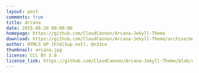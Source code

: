 ```yaml
---
layout: post
comments: true
title: Arcana
date: 2015-08-20 00:00:00
homepage: https://github.com/CloudCannon/Arcana-Jekyll-Theme
download: https://github.com/CloudCannon/Arcana-Jekyll-Theme/archive/master.zip
author: HTML5 UP (html5up.net), @n33co
thumbnail: arcana.jpg
license: CCC BY 3.0
license_link: https://github.com/CloudCannon/Arcana-Jekyll-Theme/blob/master/LICENSE.txt
---
```

